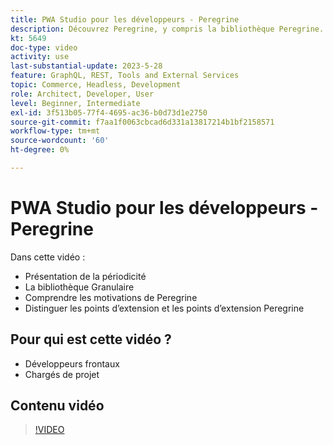 ```yaml
---
title: PWA Studio pour les développeurs - Peregrine
description: Découvrez Peregrine, y compris la bibliothèque Peregrine. Comprenez les motivations sous-jacentes ​ les différences entre les crochets et les talons de Peregrine.
kt: 5649
doc-type: video
activity: use
last-substantial-update: 2023-5-28
feature: GraphQL, REST, Tools and External Services
topic: Commerce, Headless, Development
role: Architect, Developer, User
level: Beginner, Intermediate
exl-id: 3f513b05-77f4-4695-ac36-b0d73d1e2750
source-git-commit: f7aa1f0063cbcad6d331a13817214b1bf2158571
workflow-type: tm+mt
source-wordcount: '60'
ht-degree: 0%

---
```


# PWA Studio pour les développeurs - Peregrine

Dans cette vidéo :

- Présentation de la périodicité
- La bibliothèque Granulaire
- Comprendre les motivations de Peregrine
- Distinguer les points d’extension et les points d’extension Peregrine

## Pour qui est cette vidéo ?

- Développeurs frontaux
- Chargés de projet

## Contenu vidéo

>[!VIDEO](https://video.tv.adobe.com/v/35720?quality=12&learn=on)

